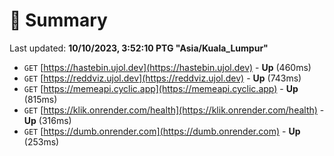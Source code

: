 # 📖 Summary
Last updated: **10/10/2023, 3:52:10 PTG "Asia/Kuala_Lumpur"**

- `GET` [https://hastebin.ujol.dev](https://hastebin.ujol.dev) - **Up** (460ms)
- `GET` [https://reddviz.ujol.dev](https://reddviz.ujol.dev) - **Up** (743ms)
- `GET` [https://memeapi.cyclic.app](https://memeapi.cyclic.app) - **Up** (815ms)
- `GET` [https://klik.onrender.com/health](https://klik.onrender.com/health) - **Up** (316ms)
- `GET` [https://dumb.onrender.com](https://dumb.onrender.com) - **Up** (253ms)
